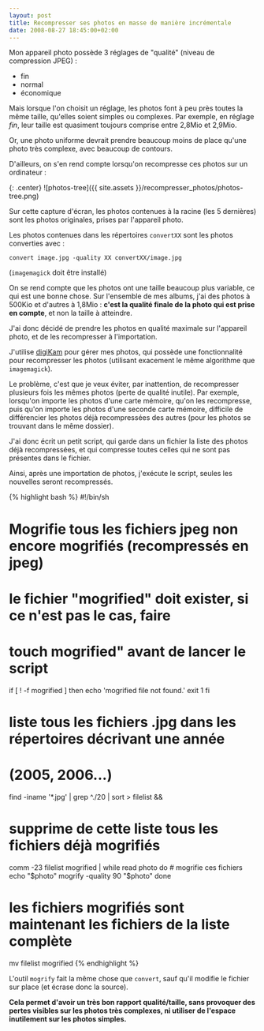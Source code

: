 ```yaml
---
layout: post
title: Recompresser ses photos en masse de manière incrémentale
date: 2008-08-27 18:45:00+02:00
---
```


Mon appareil photo possède 3 réglages de "qualité" (niveau de compression
JPEG) :

  * fin
  * normal
  * économique

Mais lorsque l'on choisit un réglage, les photos font à peu près toutes la même
taille, qu'elles soient simples ou complexes. Par exemple, en réglage _fin_,
leur taille est quasiment toujours comprise entre 2,8Mio et 2,9Mio.

Or, une photo uniforme devrait prendre beaucoup moins de place qu'une photo très
complexe, avec beaucoup de contours.

D'ailleurs, on s'en rend compte lorsqu'on recompresse ces photos sur un
ordinateur :

{: .center}
![photos-tree]({{ site.assets }}/recompresser_photos/photos-tree.png)

Sur cette capture d'écran, les photos contenues à la racine (les 5 dernières)
sont les photos originales, prises par l'appareil photo.

Les photos contenues
dans les répertoires `convertXX` sont les photos converties avec :

    convert image.jpg -quality XX convertXX/image.jpg

(`imagemagick` doit être installé)

On se rend compte que les photos ont une taille beaucoup plus variable, ce qui
est une bonne chose. Sur l'ensemble de mes albums, j'ai des photos à 500Kio et
d'autres à 1,8Mio : **c'est la qualité finale de la photo qui est prise en
compte**, et non la taille à atteindre.

J'ai donc décidé de prendre les photos en qualité maximale sur l'appareil photo,
et de les recompresser à l'importation.

J'utilise [digiKam][] pour gérer mes photos, qui possède une fonctionnalité pour
recompresser les photos (utilisant exacement le même algorithme que
`imagemagick`).

[digiKam]: https://fr.wikipedia.org/wiki/DigiKam

Le problème, c'est que je veux éviter, par inattention, de recompresser
plusieurs fois les mêmes photos (perte de qualité inutile). Par exemple,
lorsqu'on importe les photos d'une carte mémoire, qu'on les recompresse, puis
qu'on importe les photos d'une seconde carte mémoire, difficile de différencier
les photos déjà recompressées des autres (pour les photos se trouvant dans le
même dossier).

J'ai donc écrit un petit script, qui garde dans un fichier la liste des photos
déjà recompressées, et qui compresse toutes celles qui ne sont pas présentes
dans le fichier.

Ainsi, après une importation de photos, j'exécute le script, seules les
nouvelles seront recompressés.

{% highlight bash %}
#!/bin/sh
#
# Mogrifie tous les fichiers jpeg non encore mogrifiés (recompressés en jpeg)
#

# le fichier "mogrified" doit exister, si ce n'est pas le cas, faire
# touch mogrified" avant de lancer le script
if [ ! -f mogrified ]
then
    echo 'mogrified file not found.'
    exit 1
fi

# liste tous les fichiers .jpg dans les répertoires décrivant une année
# (2005, 2006...)
find -iname '*.jpg' | grep ^./20 | sort > filelist &&

# supprime de cette liste tous les fichiers déjà mogrifiés
comm -23 filelist mogrified |
while read photo
do
    # mogrifie ces fichiers
    echo "$photo"
    mogrify -quality 90 "$photo"
done

# les fichiers mogrifiés sont maintenant les fichiers de la liste complète
mv filelist mogrified
{% endhighlight %}

L'outil `mogrify` fait la même chose que `convert`, sauf qu'il modifie le
fichier sur place (et écrase donc la source).

**Cela permet d'avoir un très bon rapport qualité/taille, sans provoquer des
pertes visibles sur les photos très complexes, ni utiliser de l'espace
inutilement sur les photos simples.**
